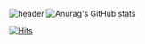 ![header](https://capsule-render.vercel.app/api?type=waving&color=auto&height=200&section=header&text=Hello,%20world!&fontSize=30&animation=fadeIn&&fontAlign=40&fontAlignY=30&desc=일단,%20한번%20해보는%20거야!&descAlignY=50&descAlign=60)
![Anurag's GitHub stats](https://github-readme-stats.vercel.app/api?username=tycode4&&show_icons=true&theme=gruvbox)

[![Hits](https://hits.seeyoufarm.com/api/count/incr/badge.svg?url=https%3A%2F%2Fgithub.com%2Ftycode4&count_bg=%2379C83D&title_bg=%23555555&icon=github.svg&icon_color=%23E7E7E7&title=Visitors&edge_flat=false)](https://hits.seeyoufarm.com)
